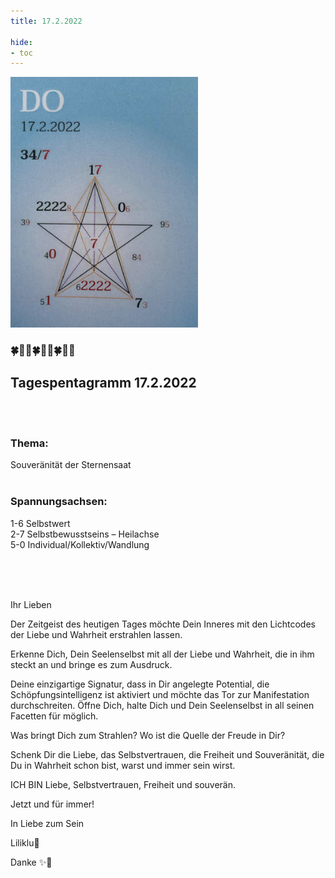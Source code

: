 ```yaml
---
title: 17.2.2022

hide:
- toc
---
```



<style>
img {
  width: 300px;
  max-width: 99%
}
</style>

![](/img/2022/2022-02-17.png)

### 🍀🦋💚🍀🦋💚🍀🦋💚

## **Tagespentagramm 17.2.2022**
<br><br>
### **Thema:**
Souveränität der Sternensaat
<br><br>

### **Spannungsachsen:**
1-6 Selbstwert  
2-7 Selbstbewusstseins – Heilachse  
5-0 Individual/Kollektiv/Wandlung

<br><br><br>

Ihr Lieben

Der Zeitgeist des heutigen Tages möchte Dein Inneres mit den Lichtcodes der Liebe und Wahrheit erstrahlen lassen.

Erkenne Dich, Dein Seelenselbst mit all der Liebe und Wahrheit, die in ihm steckt an und bringe es zum Ausdruck.

Deine einzigartige Signatur, dass in Dir angelegte Potential, die Schöpfungsintelligenz ist aktiviert und möchte das Tor zur Manifestation durchschreiten. Öffne Dich, halte Dich und Dein Seelenselbst in all seinen Facetten für möglich.

Was bringt Dich zum Strahlen?
Wo ist die Quelle der Freude in Dir?

Schenk Dir die Liebe, das Selbstvertrauen, die Freiheit  und Souveränität, die Du in Wahrheit schon bist, warst und immer sein wirst.

ICH BIN Liebe, Selbstvertrauen, Freiheit und souverän.

Jetzt und für immer!


In Liebe zum Sein

Liliklu🦋

Danke ✨🧚
